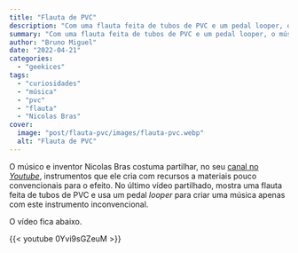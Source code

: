 ```yaml
---
title: "Flauta de PVC"
description: "Com uma flauta feita de tubos de PVC e um pedal looper, o músico Nicolas Bras cria uma música"
summary: "Com uma flauta feita de tubos de PVC e um pedal looper, o músico Nicolas Bras cria uma música"
author: "Bruno Miguel"
date: "2022-04-21"
categories:
  - "geekices"
tags:
  - "curiosidades"
  - "música"
  - "pvc"
  - "flauta"
  - "Nicolas Bras"
cover:
  image: "post/flauta-pvc/images/flauta-pvc.webp"
  alt: "Flauta de PVC"
---
```


O músico e inventor Nicolas Bras costuma partilhar, no seu [canal no *Youtube*](https://www.youtube.com/channel/UCqzB9Ks5H939XLuSuVLuPVw), instrumentos que ele cria com recursos a materiais pouco convencionais para o efeito. No último vídeo partilhado, mostra uma flauta feita de tubos de PVC e usa um pedal *looper* para criar uma música apenas com este instrumento inconvencional.

O vídeo fica abaixo.

{{< youtube 0Yvi9sGZeuM >}}
